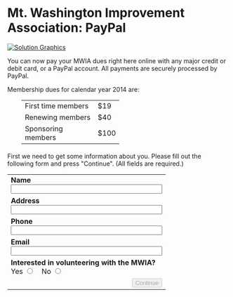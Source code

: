 # Mt. Washington Improvement Association: PayPal

[![Solution Graphics](https://www.paypal.com/en_US/i/bnr/horizontal_solution_PPeCheck.gif)][0]

  
You can now pay your MWIA dues right here online with any major credit or debit card, or a 
PayPal account. All payments are securely processed by PayPal.

Membership dues for calendar year 2014 are:

<table style="margin-left:2em; margin-bottom:1.2em">
   <tr><td style="width:150px">First time members</td><td>$19</td></tr>
   <tr><td>Renewing members</td><td>$40</td></tr>
   <tr><td>Sponsoring members</td><td>$100</td></tr>
</table>

First we need to get some information about you. Please fill out the 
following form and press "Continue". (All fields are required.)

<form action="" method="post">
	<table cellpadding="0" cellspacing="5">
	<tr><td><b>Name</b><br><input type="text" size="40" name="name" onkeypress="setBtnState()"></td></tr><tr><td><b>Address</b><br><input type="text" size="40" name="address" onkeypress="setBtnState()"></td></tr><tr><td><b>Phone</b><br><input type="text" size="40" name="phone" onkeypress="setBtnState()"></td></tr><tr><td><b>Email</b><br><input type="text" size="40" name="email" onkeypress="setBtnState()"></td></tr>		<tr><td><b>Interested in volunteering with the MWIA?</b><br>
			Yes <input type="radio" name="volunteer" value="yes" onclick="setBtnState()">&nbsp;&nbsp;&nbsp;
			No <input type="radio" name="volunteer" value="no" onclick="setBtnState()"></td></tr>
		<tr><td colspan="2" align="right"><input type="submit" name="submit" value="Continue" disabled></td></tr>
	</table>
</form>
	
<script type="text/javascript">
		window.onload = document.forms[0].elements[0].select();
		function setBtnState() {	
			var d = true;
			var f = document.forms[0];	
			d = (f.name.value == "") || (f.address.value == "") || (f.phone.value == "") || (f.email.value == "") || ((!f.volunteer[0].checked) && (!f.volunteer[1].checked)); 
			f.submit.disabled = d;
		}
</script>


[0]: #
